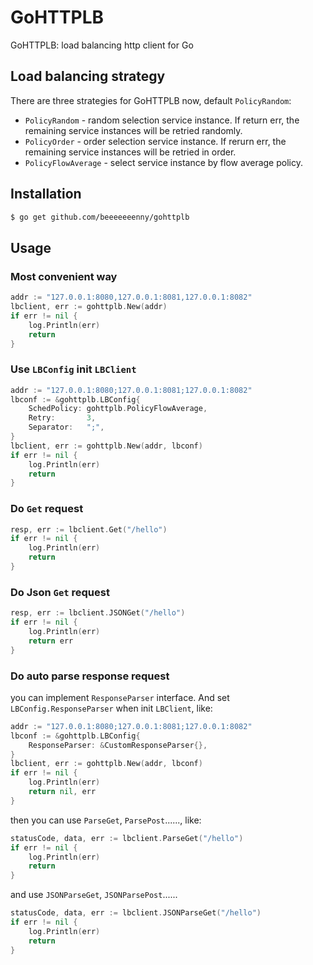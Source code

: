 GoHTTPLB
========

GoHTTPLB: load balancing http client for Go

## Load balancing strategy

There are three strategies for GoHTTPLB now, default `PolicyRandom`:

* `PolicyRandom` - random selection service instance. If return err, the remaining service instances will be retried randomly.
* `PolicyOrder` - order selection service instance. If rerurn err, the remaining service instances will be retried in order.
* `PolicyFlowAverage` - select service instance by flow average policy.

## Installation

```bash
$ go get github.com/beeeeeeenny/gohttplb
```

## Usage

### Most convenient way
```go
addr := "127.0.0.1:8080,127.0.0.1:8081,127.0.0.1:8082"
lbclient, err := gohttplb.New(addr)
if err != nil {
    log.Println(err)
    return
}
```

### Use `LBConfig` init `LBClient`
```go
addr := "127.0.0.1:8080;127.0.0.1:8081;127.0.0.1:8082"
lbconf := &gohttplb.LBConfig{
    SchedPolicy: gohttplb.PolicyFlowAverage,
    Retry:       3,
    Separator:   ";",
}
lbclient, err := gohttplb.New(addr, lbconf)
if err != nil {
    log.Println(err)
    return
}
```

### Do `Get` request
```go
resp, err := lbclient.Get("/hello")
if err != nil {
    log.Println(err)
    return
}
```

### Do Json `Get` request
```go
resp, err := lbclient.JSONGet("/hello")
if err != nil {
    log.Println(err)
    return err
}
```

### Do auto parse response request

you can implement `ResponseParser` interface.
And set `LBConfig.ResponseParser` when init `LBClient`, like:
```go
addr := "127.0.0.1:8080;127.0.0.1:8081;127.0.0.1:8082"
lbconf := &gohttplb.LBConfig{
    ResponseParser: &CustomResponseParser{},
}
lbclient, err := gohttplb.New(addr, lbconf)
if err != nil {
    log.Println(err)
    return nil, err
}
```

then you can use `ParseGet`, `ParsePost`......, like:
```go
statusCode, data, err := lbclient.ParseGet("/hello")
if err != nil {
    log.Println(err)
    return
}
```

and use `JSONParseGet`, `JSONParsePost`......
```go
statusCode, data, err := lbclient.JSONParseGet("/hello")
if err != nil {
    log.Println(err)
    return
}
```
